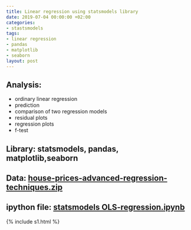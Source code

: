 ```yaml
---
title: Linear regression using statsmodels library
date: 2019-07-04 00:00:00 +02:00
categories:
- stastsmodels
tags:
- linear regression
- pandas
- matplotlib
- seaborn
layout: post
---
```


## Analysis: 
* ordinary linear regression 
* prediction
* comparison of two regression models
* residual plots
* regression plots
* f-test

## Library: statsmodels, pandas, matplotlib,seaborn

## Data: [house-prices-advanced-regression-techniques.zip](/uploads/house-prices-advanced-regression-techniques.zip)
## ipython file: [statsmodels OLS-regression.ipynb](/uploads/statsmodels%20OLS-regression.ipynb)


{% include s1.html %}